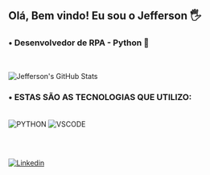 ## Olá, Bem vindo! Eu sou o Jefferson 🖐️ 

### • Desenvolvedor de RPA - Python 🤖

<div><br/>

![Jefferson's GitHub Stats](https://github-readme-stats.vercel.app/api?username=jeffersongomees&show_icons=true&theme=dracula)


### • ESTAS SÃO AS TECNOLOGIAS QUE UTILIZO:

<div style="display: inline_block"><br/>
    <img align="center" alt="PYTHON" src="https://img.shields.io/badge/Python-14354C?style=for-the-badge&logo=python&logoColor=white"/>
    <img align="center" alt="VSCODE" src="https://img.shields.io/badge/Visual%20Studio%20Code-0078d7.svg?style=for-the-badge&logo=visual-studio-code&logoColor=white"/>
</div>

##

<div><br/> 

[![Linkedin](https://img.shields.io/badge/LinkedIn-0077B5?style=for-the-badge&logo=linkedin&logoColor=white)](https://www.linkedin.com/in/jeffersongomees/)

</div>
